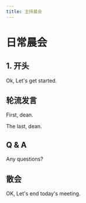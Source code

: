 ```yaml
---
title: 主持晨会
---
```


# 日常晨会
## 1. 开头

Ok, Let's get started.

## 轮流发言

First, dean.

The last, dean.

## Q & A

Any questions?

## 散会

OK, Let's end today's meeting.
